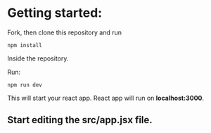 # Getting started:
Fork, then clone this repository and run

    npm install

Inside the repository.

Run:

    npm run dev

This will start your react app.
React app will run on **localhost:3000**.

## Start editing the **src/app.jsx** file.

<!-- Make it so the text is rendered in an input tag, and whenever we edit that text, it also updates the "items". -->

<!-- To do this, we pass the index of our item in the card component, and a callback function defined in the App component, that will update the items array every time we call it. -->

<!-- For the input tag, use the "value" property to set the value for the text we get in the content prop. -->

<!-- Add a Delete Me button in the Card Component, that when clicked will delete that item from the list. -->

<!-- For this we also have to pass an index to the Card Component, and a deleteCallback that will delete an item from the items array.
Make it so this updates the "items" state variable, and update that variable so that it re-renders our list of cards, with the proper card updated. -->

